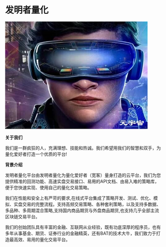 # 

# 发明者量化

![](64ae5a7961e53fd102c266db4e8f115.jpg)

**关于我们**

我们是一群疯狂的人，充满理想、技能和热诚。我们希望用我们的智慧和双手，为量化爱好者打造一个优质的平台!

 

**背景介绍**

发明者量化平台由发明者量化为量化爱好者（宽客）量身打造的云平台，我们为您提供精准的回测功能、高速实盘交易接口、易用的API文档、由易入难的策略库，便于您快速实现、使用自己的量化交易策略。

 

我们在性能和安全上有严苛的要求,在线式平台集成了策略开发、测试、优化、模拟、实盘交易的完整流程。支持高频交易策略、各种套利策略，以及支持多数据、多品种、多周期混合策略,支持国内商品期货与外盘商品期货,也支持几乎全部主流区块链交易平台。

 

我们的创始团队具有丰富的金融、互联网从业经验，既有功底深厚的程序员，也有多年从事基金、期货、证券行业的金融精英，还有BAT的技术大牛，我们致力于打造最高效、易用的量化交易平台。

